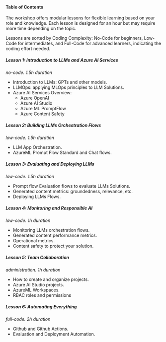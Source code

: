 #### Table of Contents

The workshop offers modular lessons for flexible learning based on your role and 
knowledge. Each lesson is designed for an hour but may require more time depending on the topic. 

Lessons are sorted by Coding Complexity: No-Code for beginners, Low-Code for intermediates, and Full-Code 
for advanced learners, indicating the coding effort needed. 

##### Lesson 1: Introduction to LLMs and Azure AI Services
*no-code. 1.5h duration* 
 - Introduction to LLMs: GPTs and other models. 
 - LLMOps: applying MLOps principles to LLM Solutions. 
 - Azure AI Services Overview: 
   - Azure OpenAI  
   - Azure AI Studio 
   - Azure ML PromptFlow 
   - Azure Content Safety 

##### Lesson 2: Building LLMs Orchestration Flows
*low-code. 1.5h duration* 
 - LLM App Orchestration. 
 - AzureML Prompt Flow Standard and Chat flows.

##### Lesson 3: Evaluating and Deploying LLMs
*low-code. 1.5h duration*
 - Prompt flow Evaluation flows to evaluate LLMs Solutions. 
 - Generated content metrics: groundedness, relevance, etc. 
 - Deploying LLMs Flows. 

##### Lesson 4: Monitoring and Responsible AI
*low-code. 1h duration*
 - Monitoring LLMs orchestration flows. 
 - Generated content performance metrics. 
 - Operational metrics.
- Content safety to protect your solution. 

##### Lesson 5: Team Collaboration
 *administration. 1h duration* 
 - How to create and organize projects. 
 - Azure AI Studio projects. 
 - AzureML Workspaces. 
 - RBAC roles and permissions 

##### Lesson 6: Automating Everything
 *full-code. 2h duration* 
 - Github and Github Actions. 
 - Evaluation and Deployment Automation.